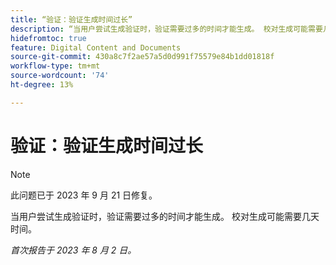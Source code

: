 ```yaml
---
title: “验证：验证生成时间过长”
description: “当用户尝试生成验证时，验证需要过多的时间才能生成。 校对生成可能需要几天时间。”
hidefromtoc: true
feature: Digital Content and Documents
source-git-commit: 430a8c7f2ae57a5d0d991f75579e84b1dd01818f
workflow-type: tm+mt
source-wordcount: '74'
ht-degree: 13%

---
```



# 验证：验证生成时间过长

>[!NOTE]
>
>此问题已于 2023 年 9 月 21 日修复。

当用户尝试生成验证时，验证需要过多的时间才能生成。 校对生成可能需要几天时间。

_首次报告于 2023 年 8 月 2 日。_

